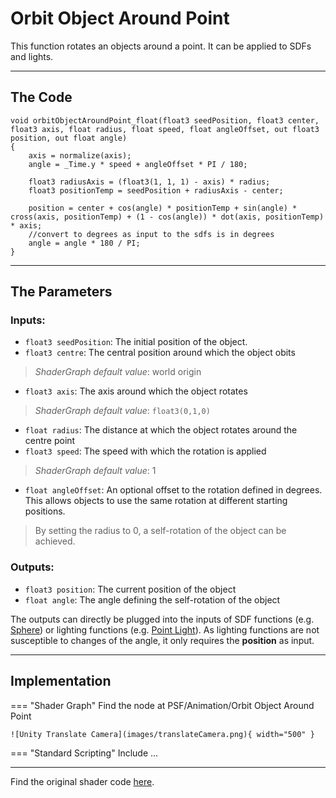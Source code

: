 # Orbit Object Around Point

This function rotates an objects around a point. It can be applied to SDFs and lights.

---

## The Code

``` hlsl
void orbitObjectAroundPoint_float(float3 seedPosition, float3 center, float3 axis, float radius, float speed, float angleOffset, out float3 position, out float angle)
{
    axis = normalize(axis);
    angle = _Time.y * speed + angleOffset * PI / 180;
        
    float3 radiusAxis = (float3(1, 1, 1) - axis) * radius;
    float3 positionTemp = seedPosition + radiusAxis - center;

    position = center + cos(angle) * positionTemp + sin(angle) * cross(axis, positionTemp) + (1 - cos(angle)) * dot(axis, positionTemp) * axis;
    //convert to degrees as input to the sdfs is in degrees
    angle = angle * 180 / PI;
}
```

---

## The Parameters

### Inputs:
- ```float3 seedPosition```: The initial position of the object.
- ```float3 centre```: The central position around which the object obits
> *ShaderGraph default value*: world origin
- ```float3 axis```: The axis around which the object rotates
> *ShaderGraph default value*: ```float3(0,1,0)```
- ```float radius```: The distance at which the object rotates around the centre point
- ```float3 speed```: The speed with which the rotation is applied
> *ShaderGraph default value*: 1
- ```float angleOffset```: An optional offset to the rotation defined in degrees. This allows objects to use the same rotation at different starting positions.

> By setting the radius to 0, a self-rotation of the object can be achieved.

### Outputs:
- ```float3 position```: The current position of the object 
- ```float angle```: The angle defining the self-rotation of the object

The outputs can directly be plugged into the inputs of SDF functions (e.g. [Sphere](unity/cameraMatrix.md)) or lighting functions (e.g. [Point Light](unity/cameraMatrix.md)). As lighting functions are not susceptible to changes of the angle, it only requires the **position** as input.

---

## Implementation

=== "Shader Graph"
    Find the node at PSF/Animation/Orbit Object Around Point

    ![Unity Translate Camera](images/translateCamera.png){ width="500" }

=== "Standard Scripting"
    Include ...

---

Find the original shader code [here](unity/cameraMatrix.md).